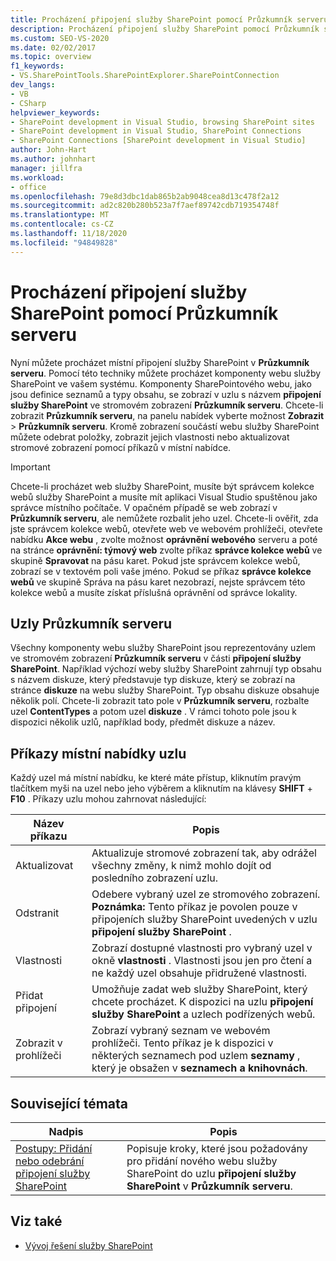 ```yaml
---
title: Procházení připojení služby SharePoint pomocí Průzkumník serveru | Microsoft Docs
description: Procházení připojení služby SharePoint pomocí Průzkumník serveru. Přečtěte si o příkazech Průzkumník serveru uzlech a místní nabídce uzlu.
ms.custom: SEO-VS-2020
ms.date: 02/02/2017
ms.topic: overview
f1_keywords:
- VS.SharePointTools.SharePointExplorer.SharePointConnection
dev_langs:
- VB
- CSharp
helpviewer_keywords:
- SharePoint development in Visual Studio, browsing SharePoint sites
- SharePoint development in Visual Studio, SharePoint Connections
- SharePoint Connections [SharePoint development in Visual Studio]
author: John-Hart
ms.author: johnhart
manager: jillfra
ms.workload:
- office
ms.openlocfilehash: 79e8d3dbc1dab865b2ab9048cea8d13c478f2a12
ms.sourcegitcommit: ad2c820b280b523a7f7aef89742cdb719354748f
ms.translationtype: MT
ms.contentlocale: cs-CZ
ms.lasthandoff: 11/18/2020
ms.locfileid: "94849828"
---
```

# <a name="browse-sharepoint-connections-by-using-server-explorer"></a>Procházení připojení služby SharePoint pomocí Průzkumník serveru
  Nyní můžete procházet místní připojení služby SharePoint v **Průzkumník serveru**. Pomocí této techniky můžete procházet komponenty webu služby SharePoint ve vašem systému. Komponenty SharePointového webu, jako jsou definice seznamů a typy obsahu, se zobrazí v uzlu s názvem **připojení služby SharePoint** ve stromovém zobrazení **Průzkumník serveru**. Chcete-li zobrazit **Průzkumník serveru**, na panelu nabídek vyberte možnost **Zobrazit**  >  **Průzkumník serveru**. Kromě zobrazení součástí webu služby SharePoint můžete odebrat položky, zobrazit jejich vlastnosti nebo aktualizovat stromové zobrazení pomocí příkazů v místní nabídce.

> [!IMPORTANT]
> Chcete-li procházet web služby SharePoint, musíte být správcem kolekce webů služby SharePoint a musíte mít aplikaci Visual Studio spuštěnou jako správce místního počítače. V opačném případě se web zobrazí v **Průzkumník serveru**, ale nemůžete rozbalit jeho uzel. Chcete-li ověřit, zda jste správcem kolekce webů, otevřete web ve webovém prohlížeči, otevřete nabídku **Akce webu** , zvolte možnost **oprávnění webového** serveru a poté na stránce **oprávnění: týmový web** zvolte příkaz **správce kolekce webů** ve skupině **Spravovat** na pásu karet. Pokud jste správcem kolekce webů, zobrazí se v textovém poli vaše jméno. Pokud se příkaz **správce kolekce webů** ve skupině Správa na pásu karet nezobrazí, nejste správcem této kolekce webů a musíte získat příslušná oprávnění od správce lokality.

## <a name="server-explorer-nodes"></a>Uzly Průzkumník serveru
 Všechny komponenty webu služby SharePoint jsou reprezentovány uzlem ve stromovém zobrazení **Průzkumník serveru** v části **připojení služby SharePoint**. Například výchozí weby služby SharePoint zahrnují typ obsahu s názvem diskuze, který představuje typ diskuze, který se zobrazí na stránce **diskuze** na webu služby SharePoint. Typ obsahu diskuze obsahuje několik polí. Chcete-li zobrazit tato pole v **Průzkumník serveru**, rozbalte uzel **ContentTypes** a potom uzel **diskuze** . V rámci tohoto pole jsou k dispozici několik uzlů, například body, předmět diskuze a název.

## <a name="node-shortcut-menu-commands"></a>Příkazy místní nabídky uzlu
 Každý uzel má místní nabídku, ke které máte přístup, kliknutím pravým tlačítkem myši na uzel nebo jeho výběrem a kliknutím na klávesy **SHIFT** + **F10** . Příkazy uzlu mohou zahrnovat následující:

|Název příkazu|Popis|
|------------------|-----------------|
|Aktualizovat|Aktualizuje stromové zobrazení tak, aby odrážel všechny změny, k nimž mohlo dojít od posledního zobrazení uzlu.|
|Odstranit|Odebere vybraný uzel ze stromového zobrazení. **Poznámka:**  Tento příkaz je povolen pouze v připojeních služby SharePoint uvedených v uzlu **připojení služby SharePoint** .|
|Vlastnosti|Zobrazí dostupné vlastnosti pro vybraný uzel v okně **vlastnosti** . Vlastnosti jsou jen pro čtení a ne každý uzel obsahuje přidružené vlastnosti.|
|Přidat připojení|Umožňuje zadat web služby SharePoint, který chcete procházet. K dispozici na uzlu **připojení služby SharePoint** a uzlech podřízených webů.|
|Zobrazit v prohlížeči|Zobrazí vybraný seznam ve webovém prohlížeči. Tento příkaz je k dispozici v některých seznamech pod uzlem **seznamy** , který je obsažen v **seznamech a knihovnách**.|

## <a name="related-topics"></a>Související témata

|Nadpis|Popis|
|-----------|-----------------|
|[Postupy: Přidání nebo odebrání připojení služby SharePoint](../sharepoint/how-to-add-or-remove-sharepoint-connections.md)|Popisuje kroky, které jsou požadovány pro přidání nového webu služby SharePoint do uzlu **připojení služby SharePoint** v **Průzkumník serveru**.|

## <a name="see-also"></a>Viz také
- [Vývoj řešení služby SharePoint](../sharepoint/developing-sharepoint-solutions.md)
